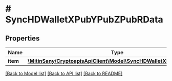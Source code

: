 # # SyncHDWalletXPubYPubZPubRData

## Properties

Name | Type | Description | Notes
------------ | ------------- | ------------- | -------------
**item** | [**\MitinSany/CryptoapisApiClient\Model\SyncHDWalletXPubYPubZPubRI**](SyncHDWalletXPubYPubZPubRI.md) |  |

[[Back to Model list]](../../README.md#models) [[Back to API list]](../../README.md#endpoints) [[Back to README]](../../README.md)
